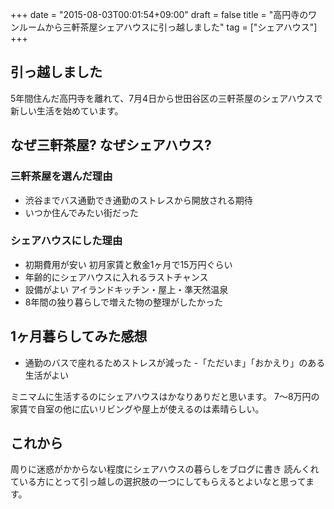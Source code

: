 +++
date = "2015-08-03T00:01:54+09:00"
draft = false
title = "高円寺のワンルームから三軒茶屋シェアハウスに引っ越しました"
tag = ["シェアハウス"]
+++

引っ越しました
---

5年間住んだ高円寺を離れて、7月4日から世田谷区の三軒茶屋のシェアハウスで新しい生活を始めています。

なぜ三軒茶屋? なぜシェアハウス?
---

### 三軒茶屋を選んだ理由

- 渋谷までバス通勤でき通勤のストレスから開放される期待
- いつか住んでみたい街だった

### シェアハウスにした理由

- 初期費用が安い 初月家賃と敷金1ヶ月で15万円ぐらい
- 年齢的にシェアハウスに入れるラストチャンス
- 設備がよい アイランドキッチン・屋上・準天然温泉
- 8年間の独り暮らしで増えた物の整理がしたかった


1ヶ月暮らしてみた感想
---

- 通勤のバスで座れるためストレスが減った
-「ただいま」「おかえり」のある生活がよい

ミニマムに生活するのにシェアハウスはかなりありだと思います。
7〜8万円の家賃で自室の他に広いリビングや屋上が使えるのは素晴らしい。


これから
---

周りに迷惑がかからない程度にシェアハウスの暮らしをブログに書き
読んくれている方にとって引っ越しの選択肢の一つにしてもらえるとよいなと思ってます。
